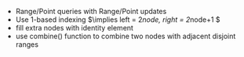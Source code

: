 - Range/Point queries with Range/Point updates
- Use 1-based indexing $\implies left = 2*node, right = 2*node+1 $
- fill extra nodes with identity element
- use combine() function to combine two nodes with adjacent disjoint ranges
